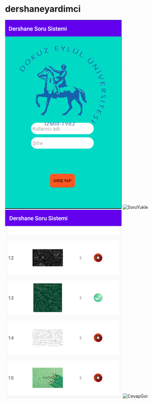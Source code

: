 # dershaneyardimci


![Giris](https://github.com/skelcanine/dershaneyardimci/blob/master/image/Giri%C5%9F.PNG?raw=true)
![SoruYukle](https://github.com/skelcanine/dershaneyardimci/blob/master/image/Soru%20Y%C3%BCkleme.PNG?raw=true)
![SoruGor](https://github.com/skelcanine/dershaneyardimci/blob/master/image/Sorular%C4%B1Gor.PNG?raw=true)
![CevapGor](https://github.com/skelcanine/dershaneyardimci/blob/master/image/Cevaplar%C4%B1Gor.PNG?raw=true)
